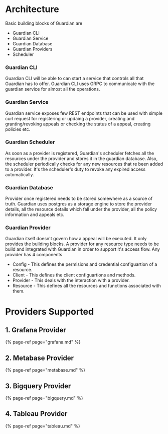 # Architecture

Basic building blocks of Guardian are
- Guardian CLI
- Guardian Service
- Guardian Database
- Guardian Providers
- Scheduler

### Guardian CLI

Guardian CLI will be able to can start a service that controls all that Guardian has to offer. Guardian CLI uses GRPC to communicate with the guardian service for almost all the operations. 

### Guardian Service

Guardian service exposes few REST endpoints that can be used with simple curl request for registering or updaing a provider, creating and granting/revoking appeals or checking the status of a appeal, creating policies etc.

### Guardian Scheduler

As soon as a provider is registered, Guardian's scheduler fetches all the resources under the provider and stores it in the guardian database. Also, the scheduler periodically checks for any new resources that re been added to a provider. It's the scheduler's duty to revoke any expired access automatically.

### Guardian Database

Provider once registered needs to be stored somewhere as a source
of truth. Guardian uses postgres as a storage engine to store the provider details, all the resource details which fall under the provider, all the policy information and appeals etc.

### Guardian Provider

Guardian itself doesn't govern how a appeal will be executed. It
only provides the building blocks. A provider for any resource type needs to be build and integrated with Guardian in order to support it's access flow. 
Any provider has 4 components
- Config - This defines the permisions and credential configuartion of a resource.
- Client - This defines the client configuartions and methods.
- Provider - This deals with the interaction with a provider.
- Resource - This defines all the resources and functions associated with them.

# Providers Supported


## 1. Grafana Provider

{% page-ref page="grafana.md" %}

## 2. Metabase Provider

{% page-ref page="metabase.md" %}

## 3. Bigquery Provider

{% page-ref page="bigquery.md" %}

## 4. Tableau Provider

{% page-ref page="tableau.md" %}
